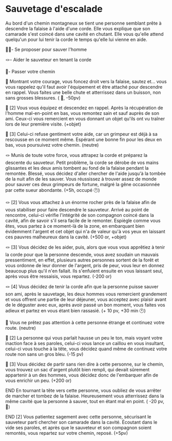 # Sauvetage d'escalade

Au bord d'un chemin montagneux se tient une personne semblant prête à descendre la falaise à l'aide d'une corde. Elle vous explique que son camarade s'est coincé dans une cavité en chutant. Elle vous qu'elle attend quelqu'un pour lui tenir la corde le temps qu'elle lui vienne en aide.

🦸‍♂️- Se proposer pour sauver l'homme

:knot:- Aider le sauveteur en tenant la corde

🚶- Passer votre chemin


🦸‍ Montrant votre courage, vous foncez droit vers la falaise, sautez et... vous vous rappelez qu'il faut avoir l'équipement et être attaché pour descendre en rappel. Vous faites une belle chute et atterrissez dans un buisson, non sans grosses blessures. ( 🤕, -50pv)

🦸‍ [2] Vous vous équipez et descendez en rappel. Après la récupération de l'homme mal-en-point en bas, vous remontez sain et sauf auprès de son ami. Ceux-ci vous remercient en vous donnant un objet qu'ils ont vu traîner lors de leur première visite. (+objet)

🦸‍ [3] Celui-ci refuse gentiment votre aide, car un grimpeur est déjà à sa rescousse en ce moment même. Espérant une bonne fin pour les deux en bas, vous poursuivez votre chemin. (neutre)

:knot:  Munis de toute votre force, vous attrapez la corde et préparez la descente du sauveteur. Petit problème, la corde se dérobe de vos mains glissantes et les deux amis tombent au fond de la falaise pendant la remontée. Blessé, vous décidez d'aller chercher de l'aide jusqu'à la tombée de la nuit afin de les sauver. Vous réussissez à trouver assez de monde pour sauver ces deux grimpeurs de fortune, malgré la gêne occasionnée par cette sueur abondante. (+5h, occupé 🕐)

:knot: [2] Vous vous attachez à un énorme rocher près de la falaise afin de vous stabiliser pour faire descendre le sauveteur. Arrivé au point de rencontre, celui-ci vérifie l'intégrité de son compagnon coincé dans la cavité, afin de savoir s'il sera facile de le remonter. Espiègle comme vous êtes, vous partez à ce moment-là de la zone, en embarquant bien évidemment l'argent et cet objet qui n'a de valeur qu'à vos yeux en laissant ces pauvres malheureux dans la cavité. (+500 or, +objet)

:knot: [3] Vous décidez de les aider, puis, alors que vous vous apprêtiez à tenir la corde pour que la personne descende, vous avez soudain un mauvais pressentiment, en effet, plusieurs autres personnes sortent de la forêt et vous ordonne de leur donner de l'argent, pris de peur, vous leur en donnez beaucoup plus qu'il n'en fallait. Ils s'enfuient ensuite en vous laissant seul, après vous être ressaisis, vous repartez. (-200 or)

:knot: [4] Vous décidez de tenir la corde afin que la personne puisse sauver son ami, après le sauvetage, les deux hommes vous remercient grandement et vous offrent une partie de leur déjeuner, vous acceptez avec plaisir avant de le déguster avec eux, après avoir passé un bon moment, vous faites vos adieux et partez en vous étant bien rassasié. (+ 10 pv, +30 min 🕐)

🚶 Vous ne prêtez pas attention à cette personne étrange et continuez votre route. (neutre)

🚶 [2] La personne qui vous parlait hausse un peu le ton, mais voyant votre inaction face à ses paroles, celui-ci vous lance un caillou en vous insultant, celui-ci vous touche à la tête, vous décidez quand même de continuez votre route non sans un gros bleu. (-15 pv)

🚶 [3] Vous décidez de partir sans rien dire à cette personne, sur le chemin, vous trouvez un sac d'argent plutôt bien rempli, qui devait sûrement appartenir à un des hommes, vous décidez donc de l'embarquer afin de vous enrichir un peu. (+200 or)

END En tournant la tête vers cette personne, vous oubliez de vous arrêter de marcher et tombez de la falaise. Heureusement vous atterrissez dans la même cavité que la personne à sauver, tout en étant mal en point. ( -20 pv, 🤕)

END [2] Vous patientez sagement avec cette personne, sécurisant le sauveteur parti chercher son camarade dans la cavité. Écoutant dans le vide ses paroles, et après que le sauveteur et son compagnon soient remontés, vous repartez sur votre chemin, reposé. (+5pv)

